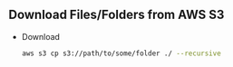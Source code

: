 

## Download Files/Folders from AWS S3
- Download
  ```sh
  aws s3 cp s3://path/to/some/folder ./ --recursive
  ```
